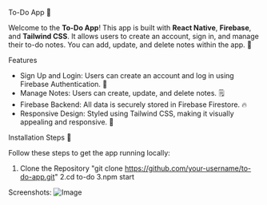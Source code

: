  To-Do App 📝

Welcome to the **To-Do App**! This app is built with **React Native**, **Firebase**, and **Tailwind CSS**. It allows users to create an account, sign in, and manage their to-do notes.
You can add, update, and delete notes within the app. 🚀
 
 Features
- Sign Up and Login: Users can create an account and log in using Firebase Authentication. 🔐
- Manage Notes: Users can create, update, and delete notes. 🗒️
- Firebase Backend: All data is securely stored in Firebase Firestore. 🔥
- Responsive Design: Styled using Tailwind CSS, making it visually appealing and responsive. 🌟

 Installation Steps 🚀

Follow these steps to get the app running locally:
 1. Clone the Repository
"git clone https://github.com/your-username/to-do-app.git"
2.cd to-do
3.npm start

Screenshots:
![Image](https://github.com/user-attachments/assets/608567b8-8e04-4ec2-83ca-63b9ae61b7ac)



